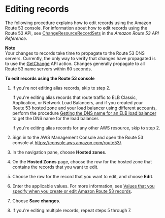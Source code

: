 # Editing records<a name="resource-record-sets-editing"></a>

The following procedure explains how to edit records using the Amazon Route 53 console\. For information about how to edit records using the Route 53 API, see [ChangeResourceRecordSets](https://docs.aws.amazon.com/Route53/latest/APIReference/API_ChangeResourceRecordSets.html) in the *Amazon Route 53 API Reference*\.

**Note**  
Your changes to records take time to propagate to the Route 53 DNS servers\. Currently, the only way to verify that changes have propagated is to use the [GetChange](https://docs.aws.amazon.com/Route53/latest/APIReference/API_GetChange.html) API action\. Changes generally propagate to all Route 53 name servers within 60 seconds\.<a name="resource-record-sets-editing-procedure"></a>

**To edit records using the Route 53 console**

1. If you're not editing alias records, skip to step 2\. 

   If you're editing alias records that route traffic to ELB Classic, Application, or Network Load Balancers, and if you created your Route 53 hosted zone and your load balancer using different accounts, perform the procedure [Getting the DNS name for an ELB load balancer](resource-record-sets-creating.md#resource-record-sets-elb-dns-name-procedure) to get the DNS name for the load balancer\. 

   If you're editing alias records for any other AWS resource, skip to step 2\.

1. Sign in to the AWS Management Console and open the Route 53 console at [https://console\.aws\.amazon\.com/route53/](https://console.aws.amazon.com/route53/)\.

1. In the navigation pane, choose **Hosted zones**\.

1. On the **Hosted Zones** page, choose the row for the hosted zone that contains the records that you want to edit\.

1. Choose the row for the record that you want to edit, and choose **Edit**\. 

1. Enter the applicable values\. For more information, see [Values that you specify when you create or edit Amazon Route 53 records](resource-record-sets-values.md)\. 

1. Choose **Save changes**\.

1. If you're editing multiple records, repeat steps 5 through 7\.